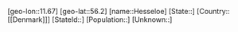 ﻿---
location: [56.2,11.67]
mapzoom: [7,12] 
mapmarker: city 
type: City
tags:
- geo/City


SpocWebEntityId: 30927
isDeleted: false
confidential: public

---
[geo-lon::11.67]
[geo-lat::56.2]
[name::Hesseloe]
[State::]
[Country::[[Denmark]]]
[StateId::]
[Population::]
[Unknown::]

